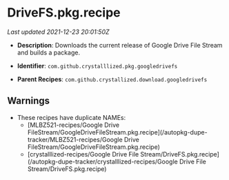 # DriveFS.pkg.recipe

_Last updated 2021-12-23 20:01:50Z_

- **Description**: Downloads the current release of Google Drive File Stream and builds a package.

- **Identifier**: `com.github.crystalllized.pkg.googledrivefs`

- **Parent Recipes**: `com.github.crystallized.download.googledrivefs`


## Warnings

- These recipes have duplicate NAMEs:
    - [MLBZ521-recipes/Google Drive FileStream/GoogleDriveFileStream.pkg.recipe](/autopkg-dupe-tracker/MLBZ521-recipes/Google Drive FileStream/GoogleDriveFileStream.pkg.recipe)
    - [crystalllized-recipes/Google Drive File Stream/DriveFS.pkg.recipe](/autopkg-dupe-tracker/crystalllized-recipes/Google Drive File Stream/DriveFS.pkg.recipe)